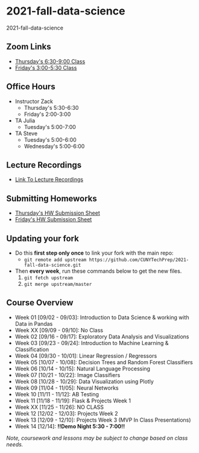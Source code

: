 # 2021-fall-data-science
2021-fall-data-science

## Zoom Links
* [Thursday's 6:30-9:00 Class](https://us02web.zoom.us/j/89733575001?pwd=bU5VU0s2cE1CVndvbUVDOHd2UG1YUT09)
* [Friday's 3:00-5:30 Class]( https://us02web.zoom.us/j/89417050425?pwd=Nlk0NWdSVk96ZmppRG9vZjd2ZmhBZz09)

## Office Hours
* Instructor Zack
	* Thursday's	5:30-6:30
	* Friday's		2:00-3:00
* TA Julia
	* Tuesday's		5:00-7:00
* TA Steve
	* Tuesday's		5:00-6:00
	* Wednesday's	5:00-6:00

## Lecture Recordings
* [Link To Lecture Recordings](https://docs.google.com/document/d/1GHjGsqNhzEGL1xAxilCX-wFNUdnZwcBD58_zBQKkgu4/edit?usp=sharing)


## Submitting Homeworks
* [Thursday's HW Submission Sheet](https://docs.google.com/spreadsheets/d/1AZtto_TvDB3P68p-uC7DGIHQrwLEAv0cK-rXlD61aP0/edit#gid=0)
* [Friday's HW Submission Sheet](https://docs.google.com/spreadsheets/d/1NyZKCvHBJOTkCq9Y_YVnKi9fmuXiokWb9VRPQ3HuviI/edit?usp=sharing)


## Updating your fork
* Do this __first step only once__ to link your fork with the main repo:  
	* `git remote add upstream https://github.com/CUNYTechPrep/2021-fall-data-science.git`
* Then __every week__, run these commands below to get the new files.
	1. `git fetch upstream`
	2. `git merge upstream/master`


## Course Overview
* Week 01 [09/02 - 09/03]:  Introduction to Data Science & working with Data in Pandas
* Week XX [09/09 - 09/10]:  No Class
* Week 02 [09/16 - 09/17]:  Exploratory Data Analysis and Visualizations
* Week 03 [09/23 - 09/24]:  Introduction to Machine Learning & Classification
* Week 04 [09/30 - 10/01]:  Linear Regression / Regressors
* Week 05 [10/07 - 10/08]:  Decision Trees and Random Forest Classifiers
* Week 06 [10/14 - 10/15]:  Natural Language Processing
* Week 07 [10/21 - 10/22]:  Image Classifiers
* Week 08 [10/28 - 10/29]:  Data Visualization using Plotly
* Week 09 [11/04 - 11/05]:  Neural Networks
* Week 10 [11/11 - 11/12]:  AB Testing
* Week 11 [11/18 - 11/19]:  Flask & Projects Week 1
* Week XX [11/25 - 11/26]:  NO CLASS
* Week 12 [12/02 - 12/03]:  Projects Week 2
* Week 13 [12/09 - 12/10]:  Projects Week 3 (MVP In Class Presentations)
* Week 14 [12/14]: __!!Demo Night 5:30 - 7:00!!__

_Note, coursework and lessons may be subject to change based on class needs._

